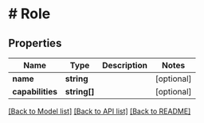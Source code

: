 # # Role

## Properties

Name | Type | Description | Notes
------------ | ------------- | ------------- | -------------
**name** | **string** |  | [optional]
**capabilities** | **string[]** |  | [optional]

[[Back to Model list]](../../README.md#models) [[Back to API list]](../../README.md#endpoints) [[Back to README]](../../README.md)
